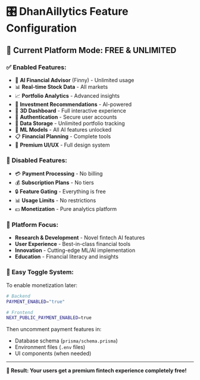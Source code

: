 # 🎛️ DhanAillytics Feature Configuration

## 🚀 Current Platform Mode: **FREE & UNLIMITED**

### ✅ **Enabled Features:**
- 🤖 **AI Financial Advisor** (Finny) - Unlimited usage
- 📊 **Real-time Stock Data** - All markets
- 📈 **Portfolio Analytics** - Advanced insights
- 🎯 **Investment Recommendations** - AI-powered
- 📱 **3D Dashboard** - Full interactive experience
- 🔐 **Authentication** - Secure user accounts
- 💾 **Data Storage** - Unlimited portfolio tracking
- 🧠 **ML Models** - All AI features unlocked
- 📋 **Financial Planning** - Complete tools
- 🎨 **Premium UI/UX** - Full design system

### 🚫 **Disabled Features:**
- 💳 **Payment Processing** - No billing
- 💰 **Subscription Plans** - No tiers
- 🔒 **Feature Gating** - Everything is free
- 📊 **Usage Limits** - No restrictions
- 💵 **Monetization** - Pure analytics platform

### 🎯 **Platform Focus:**
- **Research & Development** - Novel fintech AI features
- **User Experience** - Best-in-class financial tools
- **Innovation** - Cutting-edge ML/AI implementation
- **Education** - Financial literacy and insights

### 🔄 **Easy Toggle System:**

To enable monetization later:
```bash
# Backend
PAYMENT_ENABLED="true"

# Frontend  
NEXT_PUBLIC_PAYMENT_ENABLED=true
```

Then uncomment payment features in:
- Database schema (`prisma/schema.prisma`)
- Environment files (`.env` files)
- UI components (when needed)

---

**🎉 Result: Your users get a premium fintech experience completely free!**
